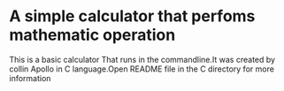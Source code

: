 # A simple calculator that perfoms mathematic operation

<p>This is a basic calculator That runs in the commandline.It was created by collin Apollo in C language.Open README file in the C directory for more information</p>
